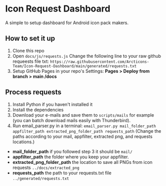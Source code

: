 # Icon Request Dashboard
A simple to setup dashboard for Android icon pack makers. 

## How to set it up

1. Clone this repo
2. Open `docs/js/requests.js` Change the following line to your raw github requeests file txt: `https://raw.githubusercontent.com/Arcticons-Team/Icon-Request-Dashboard/main/generated/requests.txt`
3. Setup GitHub Pages in your repo's Settings: **Pages > Deploy from branch > main /docs**

## Process requests

1. Install Python if you haven't installed it
2. Install the dependencies
3. Download your e-mails and save them to `scripts/mails` for example (you can batch download mails easily with Thunderbird).
4. Run email_parser.py in a terminal: `email_parser.py mail_folder_path appfilter_path extracted_png_folder_path requests_path`
   (Change the paths according to your mail, appfilter, extracted png, and requests locations.) 

- **mail_folder_path** if you followed step 3 it should be `mail/`
- **appfilter_path** the folder where you keep your appfilter.
- **extracted_png_folder_path** the location to save all PNGs from icon requests `../docs/extracted_png`
- **requests_path** the path to your requests.txt file `../generated/requests.txt`

